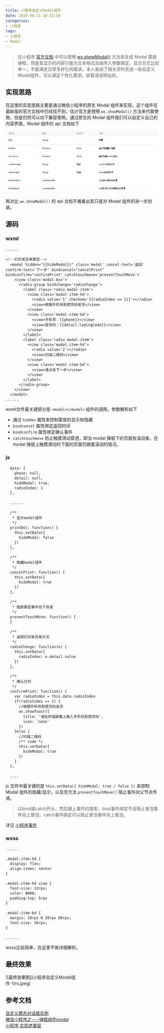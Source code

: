 ```yaml
---
title: 小程序自定义Modal组件
date: 2018-06-21 10:32:58
categories:
- 小程序
tags:
- 小程序
- Modal
---
```


> 在小程序 [官方文档](https://developers.weixin.qq.com/miniprogram/dev/) 中可以使用 [wx.showModal()](https://developers.weixin.qq.com/miniprogram/dev/api/api-react.html#wxshowmodalobject) 方法来生成 Modal 蒙层弹框，但是其显示的内容只能为文本格式且由传入参数限定，显示方式比较单一，不能满足日常多样化的需求。本人查阅了相关资料完成一些自定义Modal组件，可以满足个性化需求。转载请说明出处。

<!--more-->

## 实现思路
在这里的实现思路主要是通过微信小程序的原生 Modal 组件来实现，这个组件在最新版的官方文档中已经找不到，估计官方是想用 `wx.showModal()` 方法来代替使用，但是仍然可以向下兼容使用。通过原生的 Modal 组件我们可以自定义自己的内容界面，Modal 组件的 api 文档如下

![原生Modal官方文档](小程序自定义Modal组件-1/docs.png)

再对比 `wx.showModal()` 的 api 文档不难看出其只是对 Modal 组件的进一步封装。

## 源码

### wxml
```
......

<!--打印发货单蒙层-->
  <modal hidden="{{hideModal}}" class='modal' cancel-text='返回' confirm-text='下一步' bindcancel="cancelPrint" bindconfirm="confirmPrint" catchtouchmove='preventTouchMove'>
    <view class='modal-box'>
      <radio-group bindchange='radioChange'>
        <label class='radio modal-item'>
          <view class='modal-item-hd'>
            <radio value='1' checked='{{radioIndex == 1}}'></radio>
            <view>根据手机号和提货码发货</view>
          </view>
          <view class='modal-item-bd'>
            <view>手机号：{{phone}}</view>
            <view>提货码：{{detail.ladingCode}}</view>
          </view>
        </label>
        <label class='radio modal-item'>
          <view class='modal-item-hd'>
            <radio value='2'></radio>
            <view>扫描二维码</view>
          </view>
          <view class='modal-item-bd'>
            <view>请点击下一步</view>
          </view>
        </label>
      </radio-group>
    </view>
  </modal>
......
```
wxml文件最关键部分是 `<modal></modal>` 组件的调用，参数解析如下

* 通过 `hidden` 属性来控制蒙层的显示和隐藏
* `bindcancel` 属性绑定返回时间
* `bindconfirm` 属性绑定确认事件
* `catchtouchmove` 防止触摸滑动穿透，即当 modal 弹层下的页面有滚动条，在 modal 弹层上触摸滑动时下面的页面仍跟着滚动的情况。

### js
```
  data: {
    phone: null,
    detail: null,
    hideModal: true,
    radioIndex: 1
  },
  
  ......
  
  /**
   * 显示modal组件
   */
  printDel: function() {
    this.setData({
      hideModal: false
    })
  },
  
  /**
   * 隐藏modal组件
   */
  cancelPrint: function() {
    this.setData({
      hideModal: true
    })
  },
  
  /**
   * 阻断蒙层事件向下传递
   */
  preventTouchMove: function() {
  }

  /**
   * 选择打印发货单方式
   */
  radioChange: function(e) {
    this.setData({
      radioIndex: e.detail.value
    })
  },
  
  /**
   * 确认打印
   */
  confirmPrint: function() {
    var radioIndex = this.data.radioIndex
    if(radioIndex == 1) {
      //根据手机号和提货码发货
      wx.showToast({
        title: '请在终端屏幕上输入手机号和提货码',
        icon: 'none'
      })
    }else {
      //扫描二维码
      /** code */
      this.setData({
        hideModal: true
      })
    }
  },
  
  ....
```
js 文件中最关键的是 `this.setData({ hideModal: true / false })` 来控制 Modal 组件的隐藏/显示，以及空方法 `preventTouchMove()` 阻止事件向父节点传递。

> 以bind或catch开头，然后跟上事件的类型，bind事件绑定不会阻止冒泡事件向上冒泡，catch事件绑定可以阻止冒泡事件向上冒泡。

详见 [小程序事件](https://developers.weixin.qq.com/miniprogram/dev/framework/view/wxml/event.html)

### wxss
```
......

.modal-item-hd {
  display: flex;
  align-items: center
}

.modal-item-hd view {
  font-size: 32rpx;
  color: #000;
  padding-top: 5rpx
}

.modal-item-bd {
  margin: 10rpx 0 20rpx 60rpx;
  font-size: 36rpx;
}

......
```
wxss比较简单，在这里不做详细解析。

## 最终效果
<div style="width: 50%">![最终效果图](小程序自定义Modal组件-1/rs.jpeg)<div>

## 参考文档
[自定义模态对话框实例](https://blog.csdn.net/zhuyb829/article/details/73349295)  
[微信小程序之----弹框组件modal](https://www.cnblogs.com/liululin/p/6001437.html)  
[小程序 实现遮罩层](https://blog.csdn.net/u011072139/article/details/54016575)